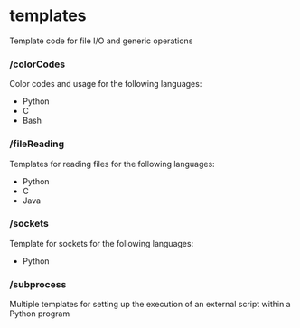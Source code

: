 # templates

Template code for file I/O and generic operations

### /colorCodes
Color codes and usage for the following languages:

* Python
* C
* Bash

### /fileReading
Templates for reading files for the following languages:

* Python
* C
* Java

### /sockets
Template for sockets for the following languages:

* Python

### /subprocess
Multiple templates for setting up the execution of an external script within a Python program 
